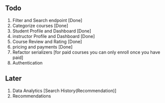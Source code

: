 ## Todo

1. Filter and Search endpoint [Done]
2. Categorize courses [Done]
3. Student Profile and Dashboard [Done]
4. instructor Profile and Dashboard [Done]
5. Course Review and Rating [Done]
6. pricing and payments [Done]
7. Refactor serializers [for paid courses you can only enroll once you have paid]
8. Authentication

## Later

1. Data Analytics [Search History(Recommendation)]
2. Recommendations
